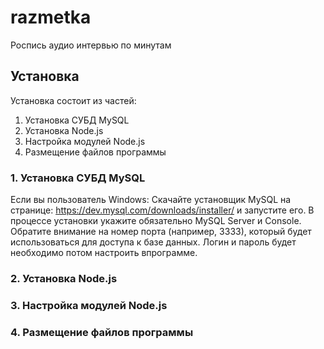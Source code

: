 # razmetka
Роспись аудио интервью по минутам 

## Установка 
Установка состоит из частей:
1. Установка СУБД MySQL
2. Установка Node.js
3. Настройка модулей Node.js
4. Размещение файлов программы

### 1. Установка СУБД MySQL
Если вы пользователь Windows:
Скачайте установщик MySQL на странице:
https://dev.mysql.com/downloads/installer/
и запустите его.
В процессе установки укажите обязательно MySQL Server и Console. 
Обратите внимание на номер порта (например, 3333), который будет использоваться для доступа к базе данных. 
Логин и пароль будет необходимо потом настроить впрограмме.

### 2. Установка Node.js


### 3. Настройка модулей Node.js

### 4. Размещение файлов программы
